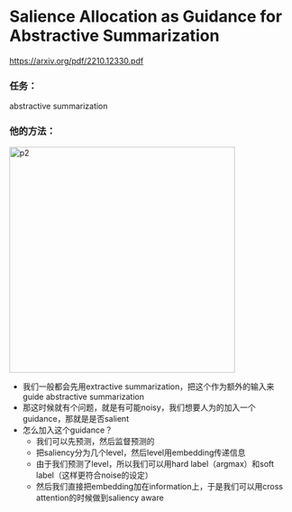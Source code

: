 # Salience Allocation as Guidance for Abstractive Summarization

https://arxiv.org/pdf/2210.12330.pdf

### 任务：

abstractive summarization

### 他的方法：

<img src="https://p.ipic.vip/jea2i9.png" alt="p2" width="400"/>

* 我们一般都会先用extractive summarization，把这个作为额外的输入来guide abstractive summarization
* 那这时候就有个问题，就是有可能noisy，我们想要人为的加入一个guidance，那就是是否salient
* 怎么加入这个guidance？
  * 我们可以先预测，然后监督预测的
  * 把saliency分为几个level，然后level用embedding传递信息
  * 由于我们预测了level，所以我们可以用hard label（argmax）和soft label（这样更符合noise的设定）
  * 然后我们直接把embedding加在information上，于是我们可以用cross attention的时候做到saliency aware
